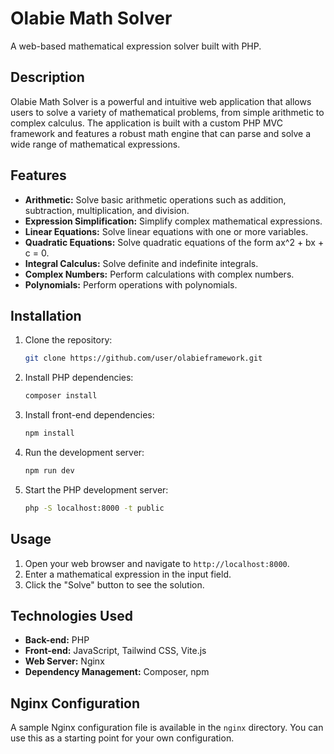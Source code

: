 # Olabie Math Solver

A web-based mathematical expression solver built with PHP.

## Description

Olabie Math Solver is a powerful and intuitive web application that allows users to solve a variety of mathematical problems, from simple arithmetic to complex calculus. The application is built with a custom PHP MVC framework and features a robust math engine that can parse and solve a wide range of mathematical expressions.

## Features

*   **Arithmetic:** Solve basic arithmetic operations such as addition, subtraction, multiplication, and division.
*   **Expression Simplification:** Simplify complex mathematical expressions.
*   **Linear Equations:** Solve linear equations with one or more variables.
*   **Quadratic Equations:** Solve quadratic equations of the form ax^2 + bx + c = 0.
*   **Integral Calculus:** Solve definite and indefinite integrals.
*   **Complex Numbers:** Perform calculations with complex numbers.
*   **Polynomials:** Perform operations with polynomials.

## Installation

1.  Clone the repository:
    ```bash
    git clone https://github.com/user/olabieframework.git
    ```
2.  Install PHP dependencies:
    ```bash
    composer install
    ```
3.  Install front-end dependencies:
    ```bash
    npm install
    ```
4.  Run the development server:
    ```bash
    npm run dev
    ```
5.  Start the PHP development server:
    ```bash
    php -S localhost:8000 -t public
    ```

## Usage

1.  Open your web browser and navigate to `http://localhost:8000`.
2.  Enter a mathematical expression in the input field.
3.  Click the "Solve" button to see the solution.

## Technologies Used

*   **Back-end:** PHP
*   **Front-end:** JavaScript, Tailwind CSS, Vite.js
*   **Web Server:** Nginx
*   **Dependency Management:** Composer, npm

## Nginx Configuration

A sample Nginx configuration file is available in the `nginx` directory. You can use this as a starting point for your own configuration.
